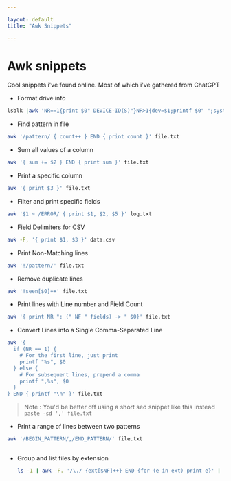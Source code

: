```yaml
---

layout: default
title: "Awk Snippets"

---
```


# Awk snippets 

Cool snippets i've found online. Most of which i've gathered from ChatGPT 


* Format drive info 

```bash
lsblk |awk 'NR==1{print $0" DEVICE-ID(S)"}NR>1{dev=$1;printf $0" ";system("find /dev/disk/by-id -lname \"*"dev"\" -printf \" %p\"");print "";}'|grep -v -E 'part|lvm'
```

* Find pattern in file 

```bash
awk '/pattern/ { count++ } END { print count }' file.txt
```

* Sum all values of a column 

```bash
awk '{ sum += $2 } END { print sum }' file.txt
``` 

* Print a specific column 

```bash
awk '{ print $3 }' file.txt
```

* Filter and print specific fields 

```bash
awk '$1 ~ /ERROR/ { print $1, $2, $5 }' log.txt
```

* Field Delimiters for CSV 

```bash
awk -F, '{ print $1, $3 }' data.csv
```

* Print Non-Matching lines 

```bash
awk '!/pattern/' file.txt 
```

* Remove duplicate lines 

```bash
awk '!seen[$0]++' file.txt 
```

* Print lines with Line number and Field Count 

```bash
awk '{ print NR ": (" NF " fields) -> " $0}' file.txt 
```

* Convert Lines into a Single Comma-Separated Line 

```bash
awk '{ 
  if (NR == 1) {
    # For the first line, just print
    printf "%s", $0
  } else {
    # For subsequent lines, prepend a comma
    printf ",%s", $0
  }
} END { printf "\n" }' file.txt

```

> Note : You'd be better off using a short sed snippet like this instead 
> `paste -sd ',' file.txt`


* Print a range of lines between two patterns 

```bash
awk '/BEGIN_PATTERN/,/END_PATTERN/' file.txt 
```

```bash
```

- Group and list files by extension 
    ```bash
    ls -1 | awk -F. '/\./ {ext[$NF]++} END {for (e in ext) print e}' | sort
    ```


